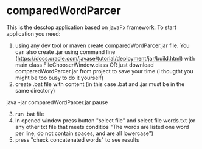 # comparedWordParcer

This is the desctop application based on javaFx framework. To start application you need: 
1) using any dev tool or maven create comparedWordParcer.jar file. You can also create .jar using command line (https://docs.oracle.com/javase/tutorial/deployment/jar/build.html) with main class FileChooserWindow.class
OR just download comparedWordParcer.jar from project to save your time (i thougtht you might be too busy to do it yourself)
2) create .bat file with content (in this case .bat and .jar must be in the same directory)

java -jar comparedWordParcer.jar
pause

3) run .bat file
4) in opened window press button "select file" and select file words.txt (or any other txt file that meets conditios "The words are listed one word per line, do not contain spaces,
and are all lowercase")
5) press "check concatenated words" to see results
